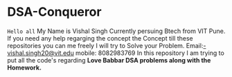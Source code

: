 # DSA-Conqueror

`Hello all`
My Name is Vishal Singh 
Currently persuing Btech from VIT Pune.
If you need any help  regarging the concept  the Concept till these repositories you can me freely I will try to Solve your Problem.
Email:-vishal.singh20@vit.edu
mobile: 8082983769
In this repository I am trying to put all the code's regarding <b>Love Babbar DSA problems along with the Homework.</b>
